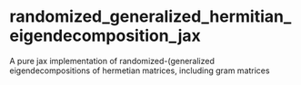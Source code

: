 # randomized_generalized_hermitian_eigendecomposition_jax
A pure jax implementation of randomized-(generalized eigendecompositions of hermetian matrices, including gram matrices 
